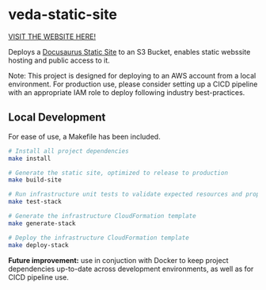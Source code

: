 # veda-static-site
[VISIT THE WEBSITE HERE!](http://tripp-horbinski.s3-website-us-east-1.amazonaws.com/)

Deploys a [Docusaurus Static Site](https://v2.docusaurus.io/) to an S3 Bucket, enables static webssite hosting and public access to it.

Note: This project is designed for deploying to an AWS account from a local environment. For production use, please consider setting up a CICD pipeline with an appropriate IAM role to deploy following industry best-practices.

## Local Development
For ease of use, a Makefile has been included. 
```bash
# Install all project dependencies
make install

# Generate the static site, optimized to release to production
make build-site

# Run infrastructure unit tests to validate expected resources and properties exist
make test-stack

# Generate the infrastructure CloudFormation template
make generate-stack

# Deploy the infrastructure CloudFormation template
make deploy-stack
```

**Future improvement:** use in conjuction with Docker to keep project dependencies up-to-date across development environments, as well as for CICD pipeline use.